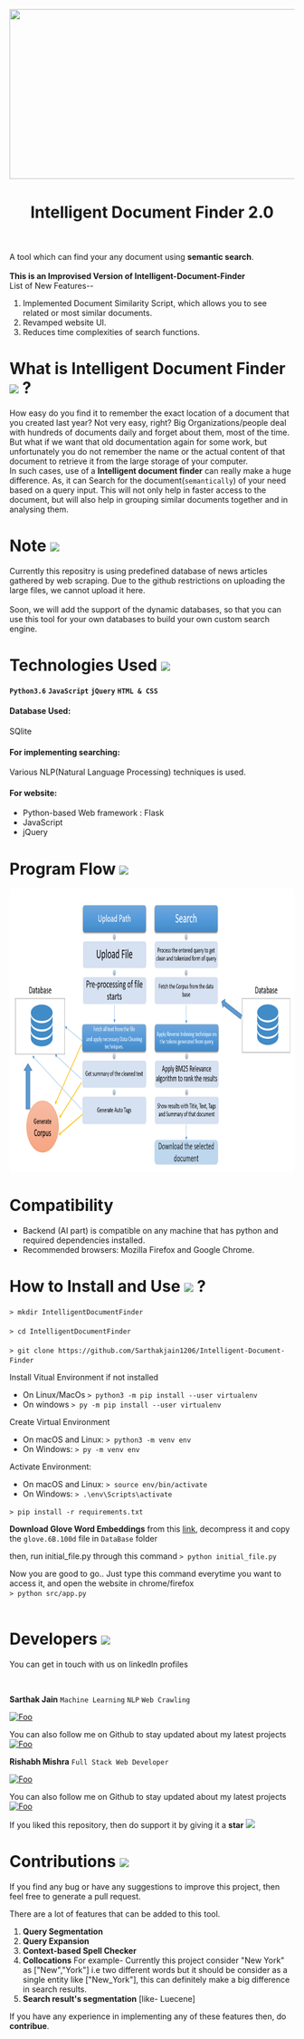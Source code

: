 <p align="center">
  <img src="https://repository-images.githubusercontent.com/267515540/1d2d9000-a35e-11ea-8ee0-60ba580c3445" width=600 height=300>
</p>

<h1 align="center">Intelligent Document Finder 2.0</h1>

<br><br>
A tool which can find your any document using **semantic search**.
<br><br>
**This is an Improvised Version of Intelligent-Document-Finder**
<br>
List of New Features--
1. Implemented Document Similarity Script, which allows you to see related or most similar documents.
2. Revamped website UI.
3. Reduces time complexities of search functions.

# What is Intelligent Document Finder <img src="https://img.icons8.com/color/48/000000/learning.png"/> ?
How easy do you find it to remember the exact location of a document that you created last year? Not very easy, right? Big Organizations/people deal with hundreds of documents daily and forget about them, most of the time.
<br>
But what if we want that old documentation again for some work, but unfortunately you do not remember the name or the actual content of that document to retrieve it from the large storage of your computer.
<br>
In such cases, use of a __Intelligent document finder__ can really make a huge difference. As, it can Search for the document(```semantically```) of your need based on a query input. This will not only help in faster access to the document, but will also help in grouping similar documents together and in analysing them.
<br>
# Note <img src="https://img.icons8.com/ios-filled/30/000000/note.png"/> 
Currently this repositry is using predefined database of news articles gathered by web scraping. Due to the github restrictions on uploading the large files, we cannot upload it here. 
<br><br>
Soon, we will add the support of the dynamic databases, so that you can use this tool for your own databases to build your own custom search engine.
<br>
# Technologies Used <img src="https://img.icons8.com/nolan/48/computer.png"/>
**```Python3.6```**
__```JavaScript```__
__```jQuery```__
__```HTML & CSS```__
<br>
<h4>Database Used:</h4>
 SQlite
<br>
<h4>For implementing searching:</h4>
 Various NLP(Natural Language Processing) techniques is used.
<br>
<h4>For website:</h4>

- Python-based Web framework : Flask
- JavaScript
- jQuery

# Program Flow <img src="https://img.icons8.com/fluent/40/000000/iphone-spinner.png"/>
<img src="https://github.com/Sarthakjain1206/Intelligent-Document-Finder/blob/master/Flowchart.png" alt="Trulli" width="700" height="500">

# Compatibility
- Backend (AI part) is compatible on any machine that has python and required dependencies installed.
- Recommended browsers: Mozilla Firefox and Google Chrome.

# How to Install and Use <img src="https://img.icons8.com/color/40/000000/settings.png"/> ?

```> mkdir IntelligentDocumentFinder```
<br>
<br>
```> cd IntelligentDocumentFinder```
<br>
<br>
```> git clone https://github.com/Sarthakjain1206/Intelligent-Document-Finder```
<br>

Install Vitual Environment if not installed
<br>
- On Linux/MacOs
```> python3 -m pip install --user virtualenv```
- On windows
```> py -m pip install --user virtualenv```

Create Virtual Environment
- On macOS and Linux:
```> python3 -m venv env```
- On Windows:
```> py -m venv env```

Activate Environment:
- On macOS and Linux:
```> source env/bin/activate```
- On Windows:
```> .\env\Scripts\activate```

```> pip install -r requirements.txt```

__Download Glove Word Embeddings__ from this [link](https://www.kaggle.com/terenceliu4444/glove6b100dtxt), decompress it and copy the ```glove.6B.100d``` file in ```DataBase``` folder

then, 
run initial_file.py through this command
```> python initial_file.py```

Now you are good to go.. Just type this command everytime you want to access it, and open the website in chrome/firefox
<br>
```> python src/app.py```
<br><br>

<h1>Developers <img src="https://img.icons8.com/ultraviolet/24/000000/human-head.png"/></h1>

You can get in touch with us on linkedln profiles

<br>

__Sarthak Jain__ ```Machine Learning``` ```NLP``` ```Web Crawling```

[![Foo](https://img.icons8.com/cute-clipart/48/000000/linkedin.png)](https://www.linkedin.com/in/sarthak-jain-58b466170/)

You can also follow me on Github to stay updated about my latest projects
[![Foo](https://img.icons8.com/material-sharp/24/000000/github.png)](https://github.com/Sarthakjain1206)

__Rishabh Mishra__  ```Full Stack Web Developer```

[![Foo](https://img.icons8.com/cute-clipart/48/000000/linkedin.png)](https://www.linkedin.com/in/rishabh-mishra-3a6985167)

You can also follow me on Github to stay updated about my latest projects
[![Foo](https://img.icons8.com/material-sharp/24/000000/github.png)](https://github.com/rishabhm74)


If you liked this repository, then do support it by giving it a __star__
<img src="https://img.icons8.com/emoji/24/000000/star-emoji.png"/>

<h1>Contributions <img src="https://img.icons8.com/office/24/000000/community-grants.png"/> </h1>
 If you find any bug or have any suggestions to improve this project, then feel free to generate a pull request.
<br>

There are a lot of features that can be added to this tool. 

1. __Query Segmentation__
2. __Query Expansion__
3. __Context-based Spell Checker__
4. __Collocations__ For example- Currently this project consider "New York" as ["New","York"] i.e two different words but it should be consider as a single entity like ["New_York"], this can definitely make a big difference in search results.
5. __Search result's segmentation__ [like- Luecene]

If you have any experience in implementing any of these features then, do __contribue__. 
